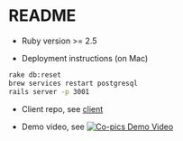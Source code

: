 # README

* Ruby version >= 2.5

* Deployment instructions (on Mac)

```bash
rake db:reset
brew services restart postgresql
rails server -p 3001
```
* Client repo, see [client](https://github.com/Ashleywutq/ppp)

* Demo video, see
[![Co-pics Demo Video](https://img.youtube.com/vi/ZDKneYVt_H0/0.jpg)](https://youtu.be/ZDKneYVt_H0)
